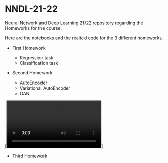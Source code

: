 # NNDL-21-22
Neural Network and Deep Learning 21/22 repository regarding the Homeworks for the course.


Here are the notebooks and the realted code for the 3 different homeworks.
  - First Homework
    - Regression task
    - Classification task

  - Second Homework
    - AutoEncoder
    - Variational AutoEncoder
    - GAN

[![Watch the video](gans_training.avi)]
  
  - Third Homework

